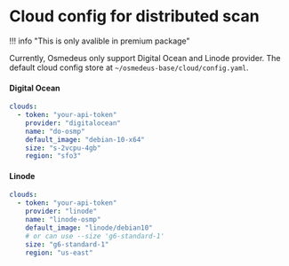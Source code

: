 # Cloud config for distributed scan

!!! info "This is only avalible in premium package"

Currently, Osmedeus only support Digital Ocean and Linode provider. The default cloud config store at `~/osmedeus-base/cloud/config.yaml`.

#### Digital Ocean

```yaml
clouds:
  - token: "your-api-token"
    provider: "digitalocean"
    name: "do-osmp"
    default_image: "debian-10-x64"
    size: "s-2vcpu-4gb"
    region: "sfo3"

```

#### Linode

```yaml
clouds:
  - token: "your-api-token"
    provider: "linode"
    name: "linode-osmp"
    default_image: "linode/debian10"
    # or can use --size 'g6-standard-1'
    size: "g6-standard-1"
    region: "us-east"
```